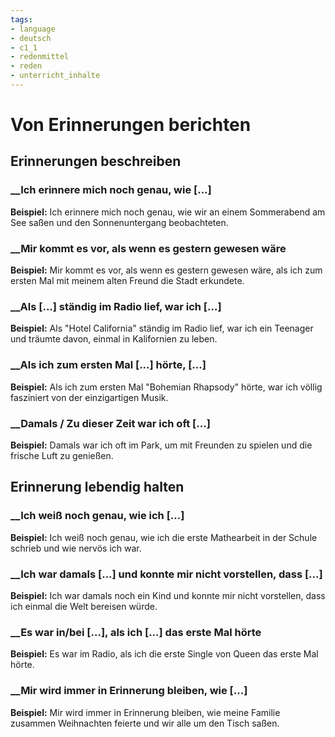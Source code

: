 ```yaml
---
tags:
- language
- deutsch
- c1_1
- redenmittel
- reden
- unterricht_inhalte
---
```


# Von Erinnerungen berichten

## Erinnerungen beschreiben

### __Ich erinnere mich noch genau, wie [...]

__Beispiel:__ Ich erinnere mich noch genau, wie wir an einem Sommerabend am See saßen und den Sonnenuntergang beobachteten.

### __Mir kommt es vor, als wenn es gestern gewesen wäre

__Beispiel:__ Mir kommt es vor, als wenn es gestern gewesen wäre, als ich zum ersten Mal mit meinem alten Freund die Stadt erkundete.

### __Als [...] ständig im Radio lief, war ich [...]

__Beispiel:__ Als "Hotel California" ständig im Radio lief, war ich ein Teenager und träumte davon, einmal in Kalifornien zu leben.

### __Als ich zum ersten Mal [...] hörte, [...]

__Beispiel:__ Als ich zum ersten Mal "Bohemian Rhapsody" hörte, war ich völlig fasziniert von der einzigartigen Musik.

### __Damals / Zu dieser Zeit war ich oft [...]

__Beispiel:__ Damals war ich oft im Park, um mit Freunden zu spielen und die frische Luft zu genießen.

## Erinnerung lebendig halten

### __Ich weiß noch genau, wie ich [...]

__Beispiel:__ Ich weiß noch genau, wie ich die erste Mathearbeit in der Schule schrieb und wie nervös ich war.

### __Ich war damals [...] und konnte mir nicht vorstellen, dass [...]

__Beispiel:__ Ich war damals noch ein Kind und konnte mir nicht vorstellen, dass ich einmal die Welt bereisen würde.

### __Es war in/bei [...], als ich [...] das erste Mal hörte

__Beispiel:__ Es war im Radio, als ich die erste Single von Queen das erste Mal hörte.

### __Mir wird immer in Erinnerung bleiben, wie [...]

__Beispiel:__ Mir wird immer in Erinnerung bleiben, wie meine Familie zusammen Weihnachten feierte und wir alle um den Tisch saßen.
